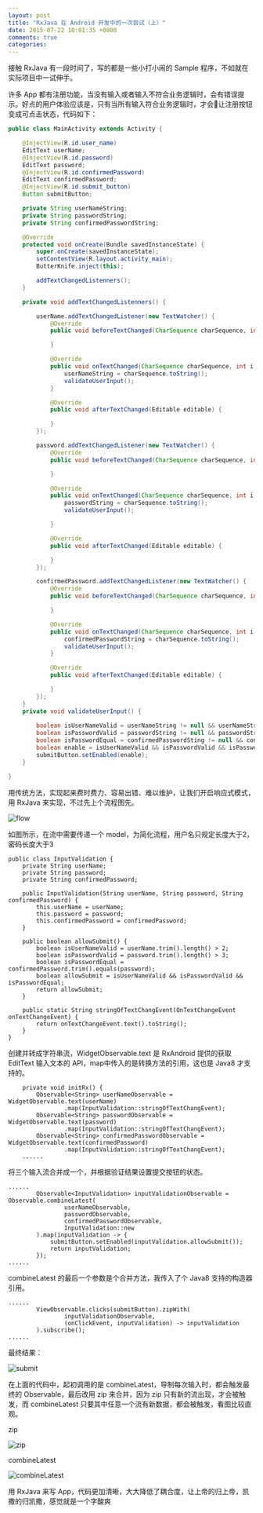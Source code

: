 ```yaml
---
layout: post
title: "RxJava 在 Android 开发中的一次尝试（上）"
date: 2015-07-22 10:01:35 +0800
comments: true
categories: 
---
```

接触 RxJava 有一段时间了，写的都是一些小打小闹的 Sample 程序，不如就在实际项目中一试伸手。

许多 App 都有注册功能，当没有输入或者输入不符合业务逻辑时，会有错误提示。好点的用户体验应该是，只有当所有输入符合业务逻辑时，才会让注册按钮变成可点击状态，代码如下：

<!--more-->

```java
public class MainActivity extends Activity {

    @InjectView(R.id.user_name)
    EditText userName;
    @InjectView(R.id.password)
    EditText password;
    @InjectView(R.id.confirmedPassword)
    EditText confirmedPassword;
    @InjectView(R.id.submit_button)
    Button submitButton;

    private String userNameString;
    private String passwordString;
    private String confirmedPasswordString;

    @Override
    protected void onCreate(Bundle savedInstanceState) {
        super.onCreate(savedInstanceState);
        setContentView(R.layout.activity_main);
        ButterKnife.inject(this);

        addTextChangedListenners();
    }

    private void addTextChangedListenners() {

        userName.addTextChangedListener(new TextWatcher() {
            @Override
            public void beforeTextChanged(CharSequence charSequence, int i, int i1, int i2) {

            }

            @Override
            public void onTextChanged(CharSequence charSequence, int i, int i1, int i2) {
                userNameString = charSequence.toString();
                validateUserInput();
            }

            @Override
            public void afterTextChanged(Editable editable) {

            }
        });

        password.addTextChangedListener(new TextWatcher() {
            @Override
            public void beforeTextChanged(CharSequence charSequence, int i, int i1, int i2) {

            }

            @Override
            public void onTextChanged(CharSequence charSequence, int i, int i1, int i2) {
                passwordString = charSequence.toString();
                validateUserInput();

            }

            @Override
            public void afterTextChanged(Editable editable) {

            }
        });

        confirmedPassword.addTextChangedListener(new TextWatcher() {
            @Override
            public void beforeTextChanged(CharSequence charSequence, int i, int i1, int i2) {

            }

            @Override
            public void onTextChanged(CharSequence charSequence, int i, int i1, int i2) {
                confirmedPasswordString = charSequence.toString();
                validateUserInput();
            }

            @Override
            public void afterTextChanged(Editable editable) {

            }
        });
    }
    private void validateUserInput() {
    
        boolean isUserNameValid = userNameString != null && userNameString.trim().length() > 2;
        boolean isPasswordValid = passwordString != null && passwordString.trim().length() > 3;
        boolean isPasswordEqual = confirmedPasswordSting != null && confirmedPasswordSting.trim().equals(passwordString);
        boolean enable = isUserNameValid && isPasswordValid && isPasswordEqual;
        submitButton.setEnabled(enable);
    }

}
```

用传统方法，实现起来费时费力、容易出错、难以维护，让我们开启响应式模式，用 RxJava 来实现，不过先上个流程图先。

![flow](/images/flow.jpg)

如图所示，在流中需要传递一个 model，为简化流程，用户名只规定长度大于2，密码长度大于3 
```
public class InputValidation {
    private String userName;
    private String password;
    private String confirmedPassword;

    public InputValidation(String userName, String password, String confirmedPassword) {
        this.userName = userName;
        this.password = password;
        this.confirmedPassword = confirmedPassword;
    }

    public boolean allowSubmit() {
        boolean isUserNameValid = userName.trim().length() > 2;
        boolean isPasswordValid = password.trim().length() > 3;
        boolean isPasswordEqual = confirmedPassword.trim().equals(password);
        boolean allowSubmit = isUserNameValid && isPasswordValid && isPasswordEqual;
        return allowSubmit;
    }

    public static String stringOfTextChangEvent(OnTextChangeEvent onTextChangeEvent) {
        return onTextChangeEvent.text().toString();
    }
}
```


创建并转成字符串流，WidgetObservable.text 是 RxAndroid 提供的获取 EditText 输入文本的 API，map中传入的是转换方法的引用，这也是 Java8 才支持的。

```
    private void initRx() {
        Observable<String> userNameObservable = WidgetObservable.text(userName)
                .map(InputValidation::stringOfTextChangEvent);
        Observable<String> passwordObservable = WidgetObservable.text(password)
                .map(InputValidation::stringOfTextChangEvent);
        Observable<String> confirmedPasswordObservable = WidgetObservable.text(confirmedPassword)
                .map(InputValidation::stringOfTextChangEvent);
	......
```

将三个输入流合并成一个，并根据验证结果设置提交按钮的状态。

```
......
        Observable<InputValidation> inputValidationObservable = Observable.combineLatest(
                userNameObservable,
                passwordObservable,
                confirmedPasswordObservable,
                InputValidation::new
        ).map(inputValidation -> {
            submitButton.setEnabled(inputValidation.allowSubmit());
            return inputValidation;
        });
......
```
combineLatest 的最后一个参数是个合并方法，我传入了个 Java8 支持的构造器引用。

```
......
        ViewObservable.clicks(submitButton).zipWith(
                inputValidationObservable,
                (onClickEvent, inputValidation) -> inputValidation
        ).subscribe();
......
```
最终结果：


![submit](/images/submit.gif)

在上面的代码中，起初调用的是 combineLatest，导制每次输入时，都会触发最终的 Observable，最后改用 zip 来合并，因为 zip 只有新的流出现，才会被触发，而 combineLatest 只要其中任意一个流有新数据，都会被触发，看图比较直观。

zip

![zip](/images/zip.png)

combineLatest

![combineLatest](/images/combineLatest.png)


用 RxJava 来写 App，代码更加清晰，大大降低了耦合度，让上帝的归上帝，凯撒的归凯撒，感觉就是一个字酸爽